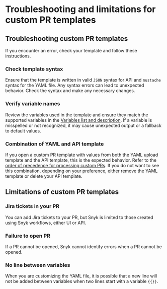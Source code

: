 # Troubleshooting and limitations for custom PR templates

## Troubleshooting custom PR templates

If you encounter an error, check your template and follow these instructions.

### Check template syntax

Ensure that the template is written in valid `JSON` syntax for API and `mustache` syntax for the YAML file. Any syntax errors can lead to unexpected behavior. Check the syntax and make any necessary changes. &#x20;

### Verify variable names

Review the variables used in the template and ensure they match the supported variables in the [Variables list and description](variables-list-and-description.md). If a variable is misspelled or not recognized, it may cause unexpected output or a fallback to default values.&#x20;

### Combination of YAML and API template

If you open a custom PR template with values from both the YAML upload template and the API template, this is the expected behavior. Refer to the [order of precedence for processing custom PRs](./). If you do not want to see this combination, depending on your preference,  either remove the YAML  template or delete your API template.&#x20;

## Limitations of custom PR templates

### Jira tickets in your PR

You can add Jira tickets to your PR, but Snyk is limited to those created using Snyk workflows, either UI or API.

### Failure to open PR

If a PR cannot be opened, Snyk cannot identify errors when a PR cannot be opened.&#x20;

### No line between variables

When you are customizing the YAML file, it is possible that a new line will not be added between variables when two lines start with a variable `{{}}`.

